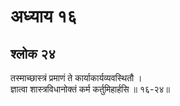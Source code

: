 # अध्याय १६

## श्लोक २४

तस्माच्छास्त्रं प्रमाणं ते कार्याकार्यव्यवस्थितौ ।<br>ज्ञात्वा शास्त्रविधानोक्तं कर्म कर्तुमिहार्हसि ॥ १६-२४॥<br><br>

